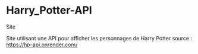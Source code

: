 # Harry_Potter-API
Site

Site utilisant  une API pour afficher les personnages de Harry Potter
source : https://hp-api.onrender.com/
